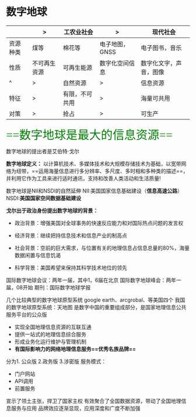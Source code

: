 # 数字地球

|          | >            | 工农业社会     | >              | 现代社会               |
| -------- | ------------ | -------------- | -------------- | ---------------------- |
| 资源种类 | 煤等         | 棉花等         | 电子地图，GNSS | 电子图书，音乐         |
| 性质     | 不可再生资源 | 可再生能源     | 数字化空间信息 | 数字化文字，声音，图像 |
| ^        | >            | 自然资源       | >              | 信息资源               |
| 特征     | >            | 有限，不可共用 | >              | 海量可共用             |
| 对策     | >            | 抢占           | >              | 可生产                   |

<font face="黑体" color=green size=6>==数字地球是最大的信息资源==</font>

数字地球的提出者是艾伯特$\cdot$戈尔

**数字地球定义：**
以计算机技术、多媒体技术和大规模存储技术为基础，以宽带网络为纽带，==运用海量信息进行多分辨率、多尺度、多时相和多种类的描述==，并利用它作为工具来进行适时通讯，支持和改善人类活动和生活质量!

数字地球是NII和NSDI的自然延伸
NII:美国国家信息基础建设（**信息高速公路**）
NSDI:**美国国家空间数据基础建设**

**戈尔出于政治身份提出数字地球的背景：**

* 政治背景：增强美国对全球事务的快速反应能力和对国际热点问题的发言权
  
* 经济背景：继续把持信息技术和信息产业的制高点
  
* 社会背景：空前的巨大需求，与位置有关的地理信息占信息总量的80%，海量数据闲置与信息饥渴

* 科学背景：美国希望来保持其科学技术地位的领先
  
国际数字地球会议：两年一届，其中1，6届在北京
国际数字地球峰会：两年一届，08开始
期刊：国际数字地球学报

几个比较典型的数字地球原型系统
google earth、arcgrobal、等美国四个
我国的数字地球原型系统：天地图
是数字中国的重要组成部分，是国家地理信息公共服务平台的公众版

* 实现全国地理信息资源的互联互通
* 提供一站式的地理信息综合服务
* 形成业务化运行维护与管理机制
* **有国际影响力的网络地理信息服务==优秀名族品牌==**

分为1. 公众版 2.政务版 3.涉密版
服务模式：

* 门户网站
* API调用
* 前置服务

宣示了领土主张，捍卫了国家主权
有效聚合了全国数据资源，带动了全国地理信息服务与应用
品牌效应逐渐显现，应用深度和广度不断加强

